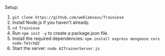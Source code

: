 
Setup:



1. `git clone https://github.com/weblabsaus/Trainiese`
2. Install Node.js if you haven't already.
3. `cd Trainiese`
4. Run `npm init -y` to create a package.json file.
5. Install the required dependencies: `npm install express mongoose cors node-fetch@2`
6. Start the server: `node AITrainerServer.js`
